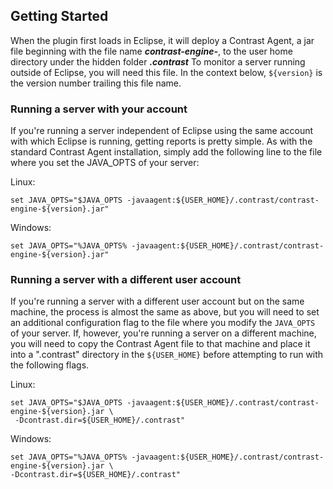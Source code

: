 <!--
title: "Testing on a Server Outside Eclipse"
description: "Testing on a Server Outside Eclipse"
tags: "tools eclipse testing"
-->

## Getting Started
When the plugin first loads in Eclipse, it will deploy a Contrast Agent, a jar file beginning with the file name ***contrast-engine-***, to the user home directory under the hidden folder ***.contrast*** To monitor a server running outside of Eclipse, you will need this file. In the context below, ```${version}``` is the version number trailing this file name.  

### Running a server with your account
If you're running a server independent of Eclipse using the same account with which Eclipse is running, getting reports is pretty simple. As with the standard Contrast Agent installation, simply add the following line to the file where you set the JAVA_OPTS of your server:

Linux:

```
set JAVA_OPTS="$JAVA_OPTS -javaagent:${USER_HOME}/.contrast/contrast-engine-${version}.jar"
```

Windows:

```
set JAVA_OPTS="%JAVA_OPTS% -javaagent:${USER_HOME}/.contrast/contrast-engine-${version}.jar"
```

### Running a server with a different user account
If you're running a server with a different user account but on the same machine, the process is almost the same as above, but you will need to set an additional configuration flag to the file where you modify the ```JAVA_OPTS``` of your server. If, however, you're running a server on a different machine, you will need to copy the Contrast Agent file to that machine and place it into a ".contrast" directory in the ```${USER_HOME}``` before attempting to run with the following flags.

Linux:

```
set JAVA_OPTS="$JAVA_OPTS -javaagent:${USER_HOME}/.contrast/contrast-engine-${version}.jar \
 -Dcontrast.dir=${USER_HOME}/.contrast"
 ```

Windows:

```
set JAVA_OPTS="%JAVA_OPTS% -javaagent:${USER_HOME}/.contrast/contrast-engine-${version}.jar \
-Dcontrast.dir=${USER_HOME}/.contrast"
``` 
